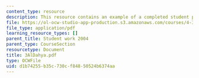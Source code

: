 ```yaml
---
content_type: resource
description: This resource contains an example of a completed student project.
file: https://ol-ocw-studio-app-production.s3.amazonaws.com/courses/4-301-introduction-to-the-visual-arts-spring-2007/d1b74255b35c730cf84850524b6374aa_3AlDahya.pdf
file_type: application/pdf
learning_resource_types: []
parent_title: Student work 2004
parent_type: CourseSection
resourcetype: Document
title: 3AlDahya.pdf
type: OCWFile
uid: d1b74255-b35c-730c-f848-50524b6374aa
---
```

